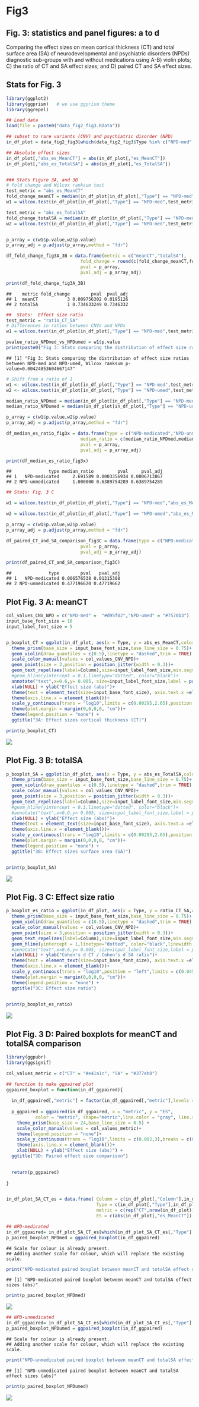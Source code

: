 Fig3
================

## Fig. 3: statistics and panel figures: a to d

Comparing the effect sizes on mean cortical thickness (CT) and total
surface area (SA) of neurodevelopmental and psychiatric disorders (NPDs)
diagnostic sub-groups with and without medications using A-B) violin
plots; C) the ratio of CT and SA effect sizes; and D) paired CT and SA
effect sizes.

## Stats for Fig. 3

``` r
library(ggplot2)
library(ggprism)   # we use ggprism theme
library(ggrepel)

## Load data
load(file = paste0("data_fig2_fig3.RData"))

## subset to rare variants (CNV) and psychiatric disorder (NPD)
in_df_plot = data_fig2_fig3[which(data_fig2_fig3$Type %in% c("NPD-med","NPD-umed")),]

## Absolute effect sizes
in_df_plot[,"abs_es_MeanCT"] = abs(in_df_plot[,"es_MeanCT"])
in_df_plot[,"abs_es_TotalSA"] = abs(in_df_plot[,"es_TotalSA"])


### Stats Figure 3A, and 3B
# fold change and Wilcox ranksum test
test_metric = "abs_es_MeanCT"
fold_change_meanCT = median(in_df_plot[in_df_plot[,"Type"] == "NPD-med",test_metric])/median(in_df_plot[in_df_plot[,"Type"] == "NPD-umed",test_metric])
w1 = wilcox.test(in_df_plot[in_df_plot[,"Type"] == "NPD-med",test_metric],in_df_plot[in_df_plot[,"Type"] == "NPD-umed",test_metric])

test_metric = "abs_es_TotalSA"
fold_change_totalSA = median(in_df_plot[in_df_plot[,"Type"] == "NPD-med",test_metric])/median(in_df_plot[in_df_plot[,"Type"] == "NPD-umed",test_metric])
w2 = wilcox.test(in_df_plot[in_df_plot[,"Type"] == "NPD-med",test_metric],in_df_plot[in_df_plot[,"Type"] == "NPD-umed",test_metric])


p_array = c(w1$p.value,w2$p.value)
p_array_adj = p.adjust(p_array,method = "fdr")

df_fold_change_fig3A_3B = data.frame(metric = c("meanCT","totalSA"),
                            fold_change = round(c(fold_change_meanCT,fold_change_totalSA)),
                            pval = p_array,
                            pval_adj = p_array_adj)

print(df_fold_change_fig3A_3B)
```

    ##    metric fold_change        pval  pval_adj
    ## 1  meanCT           3 0.009756302 0.0195126
    ## 2 totalSA           1 0.734633249 0.7346332

``` r
##  Stats:  Effect size ratio 
test_metric = "ratio_CT_SA"
# Differences in ratios between CNVs and NPDs
w1 = wilcox.test(in_df_plot[in_df_plot[,"Type"] == "NPD-med",test_metric],in_df_plot[in_df_plot[,"Type"] == "NPD-umed",test_metric])

pvalue_ratio_NPDmed_vs_NPDumed = w1$p.value
print(paste0("Fig 3: Stats comparing the distribution of effect size ratios between NPD-med and NPD-umed, Wilcox ranksum p-value=",pvalue_ratio_NPDmed_vs_NPDumed))
```

    ## [1] "Fig 3: Stats comparing the distribution of effect size ratios between NPD-med and NPD-umed, Wilcox ranksum p-value=0.00424853604667147"

``` r
# Shift from a ratio of 1
w1 <- wilcox.test(in_df_plot[in_df_plot[,"Type"] == "NPD-med",test_metric],mu = 1,alternative = "greater")
w2 <- wilcox.test(in_df_plot[in_df_plot[,"Type"] == "NPD-umed",test_metric],mu = 1,alternative = "greater")

median_ratio_NPDmed = median(in_df_plot[in_df_plot[,"Type"] == "NPD-med",test_metric])
median_ratio_NPDumed = median(in_df_plot[in_df_plot[,"Type"] == "NPD-umed",test_metric])

p_array = c(w1$p.value,w2$p.value)
p_array_adj = p.adjust(p_array,method = "fdr")

df_median_es_ratio_fig3x = data.frame(type = c("NPD-medicated","NPD-unmedicated"),
                            median_ratio = c(median_ratio_NPDmed,median_ratio_NPDumed),
                            pval = p_array,
                            pval_adj = p_array_adj)

print(df_median_es_ratio_fig3x)
```

    ##              type median_ratio         pval     pval_adj
    ## 1   NPD-medicated     2.691589 0.0003356934 0.0006713867
    ## 2 NPD-unmedicated     1.000000 0.6389754289 0.6389754289

``` r
## Stats: Fig. 3 C

w1 = wilcox.test(in_df_plot[in_df_plot[,"Type"] == "NPD-med","abs_es_MeanCT"],in_df_plot[in_df_plot[,"Type"] == "NPD-med","abs_es_TotalSA"],paired = TRUE)

w2 = wilcox.test(in_df_plot[in_df_plot[,"Type"] == "NPD-umed","abs_es_MeanCT"],in_df_plot[in_df_plot[,"Type"] == "NPD-umed","abs_es_TotalSA"],paired = TRUE)

p_array = c(w1$p.value,w2$p.value)
p_array_adj = p.adjust(p_array,method = "fdr")

df_paired_CT_and_SA_comparison_fig3C = data.frame(type = c("NPD-medicated","NPD-unmedicated"),
                            pval = p_array,
                            pval_adj = p_array_adj)

print(df_paired_CT_and_SA_comparison_fig3C)
```

    ##              type        pval   pval_adj
    ## 1   NPD-medicated 0.006576538 0.01315308
    ## 2 NPD-unmedicated 0.477196620 0.47719662

## Plot Fig. 3 A: meanCT

``` r
col_values_CNV_NPD = c("NPD-med" =  "#d95f02","NPD-umed" = "#7570b3")
input_base_font_size = 16
input_label_font_size = 5


p_boxplot_CT = ggplot(in_df_plot, aes(x = Type, y = abs_es_MeanCT,color=Type)) +
  theme_prism(base_size = input_base_font_size,base_line_size = 0.75)+ 
  geom_violin(draw_quantiles = c(0.5),linetype = "dashed",trim = TRUE) +
  scale_color_manual(values = col_values_CNV_NPD)+
  geom_point(size = 3,position = position_jitter(width = 0.3))+
  geom_text_repel(aes(label=Column),size=input_label_font_size,min.segment.length=0.3,max.overlaps=20)+
  #geom_hline(yintercept = 0.1,linetype="dotted", color="black")+
  annotate("text",x=0.6,y= 0.005, size=input_label_font_size,label = paste("-p: pediatric","\n","-y: young"),hjust = 0)+
  xlab(NULL) + ylab("Effect size (abs)")+
  theme(text = element_text(size=input_base_font_size), axis.text.x =element_text(size=input_base_font_size),axis.text.y =element_text(size=input_base_font_size))+
  theme(axis.line.x = element_blank())+
  scale_y_continuous(trans = "log10",limits = c(0.00295,2.65),position = "left",breaks = c(seq(0.003,0.009,0.001),seq(0.01,0.09,0.01),seq(0.1,0.9,0.1),1,2),labels = c(rep("",7),0.01,rep("",8),0.1,rep("",8),1,""))+   
  theme(plot.margin = margin(0,0,0,0, "cm"))+
  theme(legend.position = "none") +
  ggtitle("3A: Effect sizes cortical thickness (CT)")

print(p_boxplot_CT)
```

![](Fig3_files/figure-gfm/fig_3a-1.png)<!-- -->

## Plot Fig. 3 B: totalSA

``` r
p_boxplot_SA = ggplot(in_df_plot, aes(x = Type, y = abs_es_TotalSA,color=Type)) +
  theme_prism(base_size = input_base_font_size,base_line_size = 0.75)+ 
  geom_violin(draw_quantiles = c(0.5),linetype = "dashed",trim = TRUE) +
  scale_color_manual(values = col_values_CNV_NPD)+
  geom_point(size = 3,position = position_jitter(width = 0.3))+
  geom_text_repel(aes(label=Column),size=input_label_font_size,min.segment.length=0.3,max.overlaps=20)+
  #geom_hline(yintercept = 0.1,linetype="dotted", color="black")+
  #annotate("text",x=0.6,y= 0.005, size=input_label_font_size,label = paste("-p: pediatric","\n","-y: young"),hjust = 0)+
  xlab(NULL) + ylab("Effect size (abs)")+
  theme(text = element_text(size=input_base_font_size), axis.text.x =element_text(size=input_base_font_size),axis.text.y =element_text(size=input_base_font_size))+
  theme(axis.line.x = element_blank())+
  scale_y_continuous(trans = "log10",limits = c(0.00295,2.65),position = "left",breaks = c(seq(0.003,0.009,0.001),seq(0.01,0.09,0.01),seq(0.1,0.9,0.1),1,2),labels = c(rep("",7),0.01,rep("",8),0.1,rep("",8),1,""))+   
  theme(plot.margin = margin(0,0,0,0, "cm"))+
  theme(legend.position = "none") +
  ggtitle("3B: Effect sizes surface area (SA)")


print(p_boxplot_SA)
```

![](Fig3_files/figure-gfm/fig3b-1.png)<!-- -->

## Plot Fig. 3 C: Effect size ratio

``` r
p_boxplot_es_ratio = ggplot(in_df_plot, aes(x = Type, y = ratio_CT_SA,color=Type)) +
  theme_prism(base_size = input_base_font_size,base_line_size = 0.75)+ 
  geom_violin(draw_quantiles = c(0.5),linetype = "dashed",trim = TRUE) +
  scale_color_manual(values = col_values_CNV_NPD)+
  geom_point(size = 3,position = position_jitter(width = 0.3))+
  geom_text_repel(aes(label=Column),size=input_label_font_size,min.segment.length=0.3,max.overlaps=20)+
  geom_hline(yintercept = 1,linetype="dotted", color="black",linewidth = 2)+
  #annotate("text",x=0.6,y= 0.005, size=input_label_font_size,label = paste("-p: pediatric","\n","-y: young"),hjust = 0)+
  xlab(NULL) + ylab("Cohen's d CT / Cohen's d SA ratio")+
  theme(text = element_text(size=input_base_font_size), axis.text.x =element_text(size=input_base_font_size),axis.text.y =element_text(size=input_base_font_size))+
  theme(axis.line.x = element_blank())+
  scale_y_continuous(trans = "log10",position = "left",limits = c(0.045,41.5),breaks = c(seq(0.05,0.09,0.01),seq(0.1,0.9,0.1),seq(1,9,1),10,20,30,40),labels = c(0.05,rep("",4),0.1,rep("",8),1,rep("",8),10,rep("",3)))+  
  theme(plot.margin = margin(0,0,0,0, "cm"))+
  theme(legend.position = "none") +
  ggtitle("3C: Effect size ratio")

  
print(p_boxplot_es_ratio)
```

![](Fig3_files/figure-gfm/fig3c-1.png)<!-- -->

## Plot Fig. 3 D: Paired boxplots for meanCT and totalSA comparison

``` r
library(ggpubr)
library(ggsignif)

col_values_metric = c("CT" = "#e41a1c", "SA" = "#377eb8")

## function to make ggpaired plot
ggpaired_boxplot = function(in_df_ggpaired){
  
  in_df_ggpaired[,"metric"] = factor(in_df_ggpaired[,"metric"],levels =c("CT","SA"))
  
  p_ggpaired = ggpaired(in_df_ggpaired, x = "metric", y = "ES",
           color = "metric", shape="metric",line.color = "gray", line.size = 0.6,palette = "jco")+
    theme_prism(base_size = 24,base_line_size = 0.5) +   
    scale_color_manual(values = col_values_metric)+
    theme(legend.position = "none")+
    scale_y_continuous(trans = "log10",limits = c(0.002,3),breaks = c(seq(0.002,0.009,0.001),seq(0.01,0.09,0.01),seq(0.1,0.9,0.1),1,2,3),labels = c(rep("",8),0.01,rep("",8),0.1,rep("",8),1,"",""))+   
    theme(axis.line.x = element_blank())+
    xlab(NULL) + ylab("Effect size (abs)") +
  ggtitle("3D: Paired effect size comparison")

  
  return(p_ggpaired)
  
}


in_df_plot_SA_CT_es = data.frame( Column = c(in_df_plot[,"Column"],in_df_plot[,"Column"]),
                                  Type = c(in_df_plot[,"Type"],in_df_plot[,"Type"]),
                                  metric = c(rep("CT",nrow(in_df_plot)),rep("SA",nrow(in_df_plot))),
                                  ES = c(abs(in_df_plot[,"es_MeanCT"]),abs(in_df_plot[,"es_TotalSA"])))

## NPD-medicated
in_df_ggpaired= in_df_plot_SA_CT_es[which(in_df_plot_SA_CT_es[,"Type"] == "NPD-med"),]
p_paired_boxplot_NPDmed = ggpaired_boxplot(in_df_ggpaired)
```

    ## Scale for colour is already present.
    ## Adding another scale for colour, which will replace the existing scale.

``` r
print("NPD-medicated paired boxplot between meanCT and totalSA effect sizes (abs)")
```

    ## [1] "NPD-medicated paired boxplot between meanCT and totalSA effect sizes (abs)"

``` r
print(p_paired_boxplot_NPDmed)
```

![](Fig3_files/figure-gfm/fig3d-1.png)<!-- -->

``` r
## NPD-unmedicated
in_df_ggpaired= in_df_plot_SA_CT_es[which(in_df_plot_SA_CT_es[,"Type"] == "NPD-umed"),]
p_paired_boxplot_NPDumed = ggpaired_boxplot(in_df_ggpaired)
```

    ## Scale for colour is already present.
    ## Adding another scale for colour, which will replace the existing scale.

``` r
print("NPD-unmedicated paired boxplot between meanCT and totalSA effect sizes (abs)")
```

    ## [1] "NPD-unmedicated paired boxplot between meanCT and totalSA effect sizes (abs)"

``` r
print(p_paired_boxplot_NPDumed)
```

![](Fig3_files/figure-gfm/fig3d-2.png)<!-- -->
